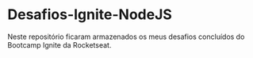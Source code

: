 # Desafios-Ignite-NodeJS
Neste repositório ficaram armazenados os meus desafios concluídos do Bootcamp Ignite da Rocketseat.
